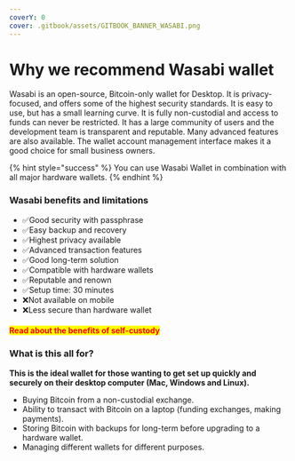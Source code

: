 ```yaml
---
coverY: 0
cover: .gitbook/assets/GITBOOK_BANNER_WASABI.png
---
```


# Why we recommend Wasabi wallet

Wasabi is an open-source, Bitcoin-only wallet for Desktop. It is privacy-focused, and offers some of the highest security standards. It is easy to use, but has a small learning curve. It is fully non-custodial and access to funds can never be restricted. It has a large community of users and the development team is transparent and reputable. Many advanced features are also available. The wallet account management interface makes it a good choice for small business owners.

{% hint style="success" %}
You can use Wasabi Wallet in combination with all major hardware wallets.
{% endhint %}

### Wasabi benefits and limitations

* ✅Good security with passphrase
* ✅Easy backup and recovery
* ✅Highest privacy available
* ✅Advanced transaction features
* ✅Good long-term solution
* ✅Compatible with hardware wallets
* ✅Reputable and renown
* ✅Setup time: 30 minutes
* ❌Not available on mobile
* ❌Less secure than hardware wallet

#### <mark style="color:red;">**Read about the benefits of self-custody**</mark>

### **What is this all for?**

**This is the ideal wallet for those wanting to get set up quickly and securely on their desktop computer (Mac, Windows and Linux).**

* Buying Bitcoin from a non-custodial exchange.&#x20;
* Ability to transact with Bitcoin on a laptop (funding exchanges, making payments).&#x20;
* Storing Bitcoin with backups for long-term before upgrading to a hardware wallet.&#x20;
* Managing different wallets for different purposes.
